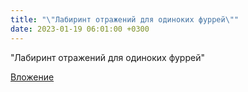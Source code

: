```yaml
---
title: "\"Лабиринт отражений для одиноких фуррей\""
date: 2023-01-19 06:01:00 +0300
---
```


"Лабиринт отражений для одиноких фуррей"

[Вложение](/assets/vk_photos/4/YWFWpk-_zdU.jpg)
